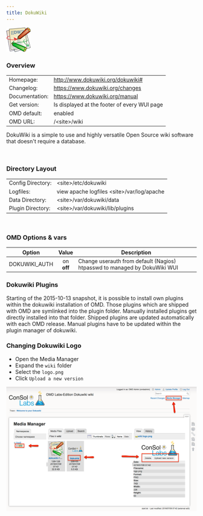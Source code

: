 ```yaml
---
title: DokuWiki
---
```

<style>
  thead th:empty {
    border: thin solid red !important;
    display: none;
  }
</style>
![](dokuwiki.png)
### Overview

|||
|---|---|
|Homepage:|http://www.dokuwiki.org/dokuwiki#|
|Changelog:|https://www.dokuwiki.org/changes|
|Documentation:|https://www.dokuwiki.org/manual|
|Get version:|Is displayed at the footer of every WUI page|
|OMD default:|enabled|
|OMD URL:|/&lt;site&gt;/wiki|

DokuWiki is a simple to use and highly versatile Open Source wiki software that doesn't require a database.

&#x205F;
### Directory Layout

|||
|---|---|
|Config Directory:|&lt;site&gt;/etc/dokuwiki|
|Logfiles:|view apache logfiles &lt;site&gt;/var/log/apache|
|Data Directory:|&lt;site&gt;/var/dokuwiki/data|
|Plugin Directory:|&lt;site&gt;/var/dokuwiki/lib/plugins|

&#x205F;

### OMD Options & vars
| Option | Value | Description |
| ------ |:-----:| ----------- |
| DOKUWIKI_AUTH | on <br> **off** | Change userauth from default (Nagios) htpasswd to managed by DokuWiki WUI |

### Dokuwiki Plugins
Starting of the 2015-10-13 snapshot, it is possible to install own plugins
within the dokuwiki installation of OMD. Those plugins which are shipped
with OMD are symlinked into the plugin folder. Manually installed plugins
get directly installed into that folder. Shipped plugins are updated
automatically with each OMD release. Manual plugins have to be updated
within the plugin manager of dokuwiki.

### Changing Dokuwiki Logo

  * Open the Media Manager
  * Expand the `wiki` folder
  * Select the `logo.png`
  * Click `Upload a new version`

<img src="Dokuwiki-Logo.png" alt="changing the dokuwiki logo">
